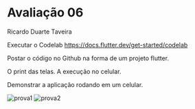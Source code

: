 # Avaliação 06

Ricardo Duarte Taveira

Executar o Codelab https://docs.flutter.dev/get-started/codelab

Postar o código no Github na forma de um projeto flutter. 

O print das telas. A execução no celular.

Demonstrar a aplicação rodando em um celular.

![prova1](https://github.com/user-attachments/assets/6aa0c94e-3eab-4449-887b-a206d773a467)
![prova2](https://github.com/user-attachments/assets/be454c4e-be26-4f9f-ba64-a44553cb5881)
